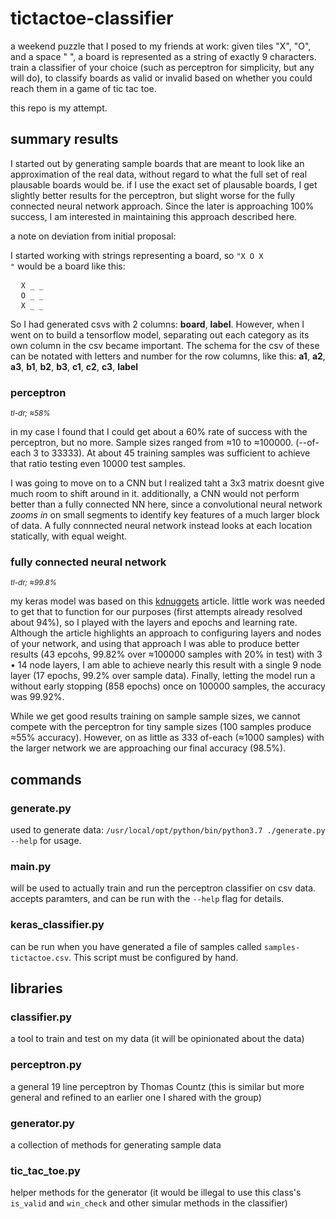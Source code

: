 # tictactoe-classifier

a weekend puzzle that I posed to my friends at work: given tiles "X", "O", and a space " ", a board is represented as a string of exactly 9 characters. train a classifier of your choice (such as perceptron for simplicity, but any will do), to classify boards as valid or invalid based on whether you could reach them in a game of tic tac toe.

this repo is my attempt.

## summary results

I started out by generating sample boards that are meant to look like an approximation of the real data, without regard to what the full set of real plausable boards would be. if I use the exact set of plausable boards, I get slightly better results for the perceptron, but slight worse for the fully connected neural network approach. Since the later is approaching 100% success, I am interested in maintaining this approach described here.

a note on deviation from initial proposal:

I started working with strings representing a board, so <code>"X O X "</code> would be a board like this:

<pre>
  <code>X _ _</code>
  <code>O _ _</code>
  <code>X _ _</code>
</pre>

So I had generated csvs with 2 columns: **board**, **label**. However, when I went on to build a tensorflow model, separating out each category as its own column in the csv became important. The schema for the csv of these can be notated with letters and number for the row columns, like this: **a1**, **a2**, **a3**, **b1**, **b2**, **b3**, **c1**, **c2**, **c3**, **label**

### perceptron

<small>_tl-dr; ≈58%_</small>

in my case I found that I could get about a 60% rate of success with the perceptron, but no more. Sample sizes ranged from ≈10 to ≈100000. (--of-each 3 to 33333). At about 45 training samples was sufficient to achieve that ratio testing even 10000 test samples.

I was going to move on to a CNN but I realized taht a 3x3 matrix doesnt give much room to shift around in it. additionally, a CNN would not perform better than a fully connected NN here, since a convolutional neural network _zooms in_ on small segments to identify key features of a much larger block of data. A fully connnected neural network instead looks at each location statically, with equal weight.

### fully connected neural network

<small>_tl-dr; ≈99.8%_</small>

my keras model was based on this [kdnuggets](https://www.kdnuggets.com/2017/09/neural-networks-tic-tac-toe-keras.html) article. little work was needed to get that to function for our purposes (first attempts already resolved about 94%), so I played with the layers and epochs and learning rate. Although the article highlights an approach to configuring layers and nodes of your network, and using that approach I was able to produce better results (43 epcohs, 99.82% over ≈100000 samples with 20% in test) with 3 • 14 node layers, I am able to achieve nearly this result with a single 9 node layer (17 epochs, 99.2% over sample data). Finally, letting the model run a without early stopping (858 epochs) once on 100000 samples, the accuracy was 99.92%.

While we get good results training on sample sample sizes, we cannot compete with the perceptron for tiny sample sizes (100 samples produce ≈55% accuracy). However, on as little as 333 of-each (≈1000 samples) with the larger network we are approaching our final accuracy (98.5%).

## commands

### generate.py

used to generate data: `/usr/local/opt/python/bin/python3.7 ./generate.py --help` for usage.

### main.py

will be used to actually train and run the perceptron classifier on csv data. accepts paramters, and can be run with the `--help` flag for details.

### keras_classifier.py

can be run when you have generated a file of samples called `samples-tictactoe.csv`. This script must be configured by hand.

## libraries

### classifier.py

a tool to train and test on my data (it will be opinionated about the data)

### perceptron.py

a general 19 line perceptron by Thomas Countz (this is similar but more general and refined to an earlier one I shared with the group)

### generator.py

a collection of methods for generating sample data

### tic_tac_toe.py

helper methods for the generator (it would be illegal to use this class's `is_valid` and `win_check` and other simular methods in the classifier)

